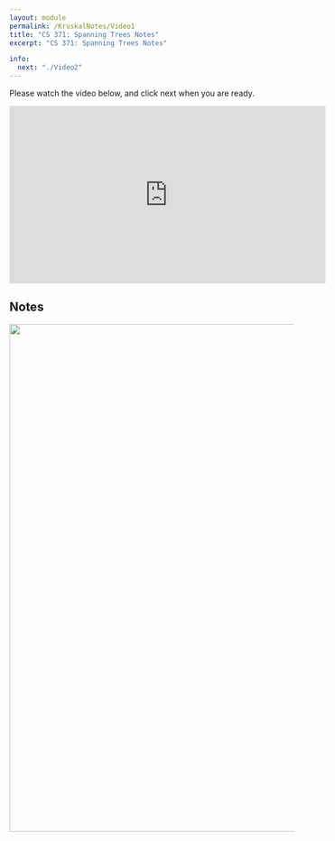 ```yaml
---
layout: module
permalink: /KruskalNotes/Video1
title: "CS 371: Spanning Trees Notes"
excerpt: "CS 371: Spanning Trees Notes"

info:
  next: "./Video2"
---
```


Please watch the video below, and click next when you are ready.

<iframe width="560" height="315" src="https://www.youtube.com/embed/9QedZ_yz3iI" title="YouTube video player" frameborder="0" allow="accelerometer; autoplay; clipboard-write; encrypted-media; gyroscope; picture-in-picture" allowfullscreen></iframe>

<h2>Notes</h2>

<img src = "../images/Module21/SpanningTrees.svg" width="900">